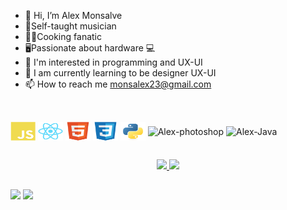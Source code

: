 - 👋 Hi, I’m Alex Monsalve
- 🎸Self-taught musician
- 👨‍🍳Cooking fanatic
- 🖥️Passionate about hardware 💻
- 👀 I'm interested in programming and UX-UI
- 🌱 I am currently learning to be designer UX-UI
- 📫 How to reach me monsalex23@gmail.com
##

<div style="display: inline_block"><br>
  <img align="center" alt="Alex-Js" height="30" width="40" src="https://raw.githubusercontent.com/devicons/devicon/master/icons/javascript/javascript-plain.svg">   
  <img align="center" alt="Alex-React" height="30" width="40" src="https://raw.githubusercontent.com/devicons/devicon/master/icons/react/react-original.svg">
  <img align="center" alt="ALex-HTML" height="30" width="40" src="https://raw.githubusercontent.com/devicons/devicon/master/icons/html5/html5-original.svg">
  <img align="center" alt="Alex-CSS" height="30" width="40" src="https://raw.githubusercontent.com/devicons/devicon/master/icons/css3/css3-original.svg">
  <img align="center" alt="Alex-Python" height="30" width="40" src="https://raw.githubusercontent.com/devicons/devicon/master/icons/python/python-original.svg">
  <img align="center" alt="Alex-photoshop" height="30" width="40" src="https://cdn.jsdelivr.net/gh/devicons/devicon/icons/photoshop/photoshop-plain.svg">
  <img align="center" alt="Alex-Java" height="30" width="40" src="https://cdn.jsdelivr.net/gh/devicons/devicon/icons/java/java-original-wordmark.svg">
  
 ##


<div align="center">
  <a href="https://github.com/monsalex23">
  <img height="180em" src="https://github-readme-stats.vercel.app/api?username=monsalex23&show_icons=true&theme=dracula&include_all_commits=true&count_private=true"/>
  <img height="180em" src="https://github-readme-stats.vercel.app/api/top-langs/?username=monsalex23&layout=compact&langs_count=7&theme=dracula"/>
</div>

  ##
                                                                                                                                               
  <div> 
  <a href="https://www.youtube.com/channel/UCZTYSLNt1xYqY8Ny-eVUqtQ" target="_blank"><img src="https://img.shields.io/badge/YouTube-FF0000?style=for-the-badge&logo=youtube&logoColor=white" target="_blank"></a>
  <a href="https://www.linkedin.com/in/alexmonsalvegarcia/" target="_blank"><img src="https://img.shields.io/badge/-LinkedIn-%230077B5?style=for-the-badge&logo=linkedin&logoColor=white" target="_blank"></a> 
</div>
